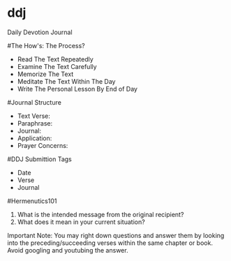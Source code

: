 # ddj
Daily Devotion Journal


#The How's: The Process?

- Read The Text Repeatedly
- Examine The Text Carefully
- Memorize The Text
- Meditate The Text Within The Day
- Write The Personal Lesson By End of Day

#Journal Structure

- Text Verse:
- Paraphrase:
- Journal:
- Application:
- Prayer Concerns:

#DDJ Submittion Tags
- Date
- Verse
- Journal


#Hermenutics101


1. What is the intended message from the original recipient?
2. What does it mean in your current situation? 

Important Note: You may right down questions and answer them by looking into the preceding/succeeding verses within the same chapter or book. Avoid googling and youtubing the answer.
